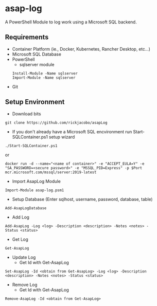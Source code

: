 # asap-log
A PowerShell Module to log work using a Microsoft SQL backend.

## Requirements
* Container Platform (ie., Docker, Kubernetes, Rancher Desktop, etc...)
* Microsoft SQL Database
* PowerShell
  * sqlserver module
  ````
  Install-Module -Name sqlserver
  Import-Module -Name sqlserver
  ````
* Git

## Setup Environment
* Download bits
````
git clone https://github.com/rickjacobo/asapLog
````
* If you don't already have a Microsoft SQL encvironment run Start-SQLContainer.ps1 setup wizard
````
./Start-SQLContainer.ps1
````
or
````
docker run -d --name="<name of container>" -e "ACCEPT_EULA=Y" -e "SA_PASSWORD=<secure password>" -e "MSSQL_PID=Express" -p $Port mcr.microsoft.com/mssql/server:2019-latest
````

* Import AsapLog Module
````
Import-Module asap-log.psm1
````

* Setup Database (Enter sqlhost, username, password, database, table)
````
Add-AsapLogDatabase
````

* Add Log
````
Add-AsapLog -Log <log> -Description <description> -Notes <notes> -Status <status>
````

* Get Log
````
Get-AsapLog
````

* Update Log
  * Get Id with Get-AsapLog
````
Set-AsapLog -Id <obtain from Get-AsapLog> -Log <log> -Description <description> -Notes <notes> -Status <status>
````

* Remove Log
  * Get Id with Get-AsapLog
```
Remove-AsapLog -Id <obtain from Get-AsapLog>
````
